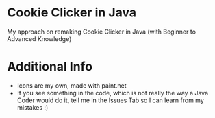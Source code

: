 # Cookie Clicker in Java
My approach on remaking Cookie Clicker in Java (with Beginner to Advanced Knowledge)

# Additional Info
- Icons are my own, made with paint.net
- If you see something in the code, which is not really the way a Java Coder would do it, tell me in the Issues Tab so I can learn from my mistakes :)
